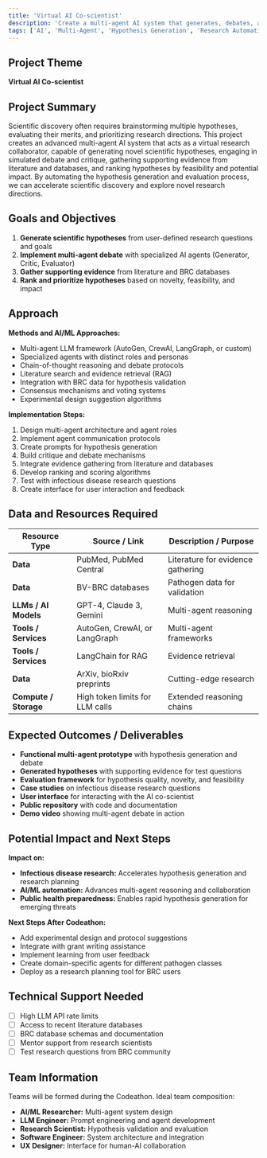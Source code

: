```yaml
---
title: 'Virtual AI Co-scientist'
description: 'Create a multi-agent AI system that generates, debates, and ranks hypotheses based on user-defined research goals'
tags: ['AI', 'Multi-Agent', 'Hypothesis Generation', 'Research Automation']
---
```


## Project Theme

**Virtual AI Co-scientist**

## Project Summary

Scientific discovery often requires brainstorming multiple hypotheses, evaluating their merits, and prioritizing research directions. This project creates an advanced multi-agent AI system that acts as a virtual research collaborator, capable of generating novel scientific hypotheses, engaging in simulated debate and critique, gathering supporting evidence from literature and databases, and ranking hypotheses by feasibility and potential impact. By automating the hypothesis generation and evaluation process, we can accelerate scientific discovery and explore novel research directions.

## Goals and Objectives

1. **Generate scientific hypotheses** from user-defined research questions and goals
2. **Implement multi-agent debate** with specialized AI agents (Generator, Critic, Evaluator)
3. **Gather supporting evidence** from literature and BRC databases
4. **Rank and prioritize hypotheses** based on novelty, feasibility, and impact

## Approach

**Methods and AI/ML Approaches:**
- Multi-agent LLM framework (AutoGen, CrewAI, LangGraph, or custom)
- Specialized agents with distinct roles and personas
- Chain-of-thought reasoning and debate protocols
- Literature search and evidence retrieval (RAG)
- Integration with BRC data for hypothesis validation
- Consensus mechanisms and voting systems
- Experimental design suggestion algorithms

**Implementation Steps:**
1. Design multi-agent architecture and agent roles
2. Implement agent communication protocols
3. Create prompts for hypothesis generation
4. Build critique and debate mechanisms
5. Integrate evidence gathering from literature and databases
6. Develop ranking and scoring algorithms
7. Test with infectious disease research questions
8. Create interface for user interaction and feedback

## Data and Resources Required

| Resource Type | Source / Link | Description / Purpose |
|---------------|---------------|----------------------|
| **Data** | PubMed, PubMed Central | Literature for evidence gathering |
| **Data** | BV-BRC databases | Pathogen data for validation |
| **LLMs / AI Models** | GPT-4, Claude 3, Gemini | Multi-agent reasoning |
| **Tools / Services** | AutoGen, CrewAI, or LangGraph | Multi-agent frameworks |
| **Tools / Services** | LangChain for RAG | Evidence retrieval |
| **Data** | ArXiv, bioRxiv preprints | Cutting-edge research |
| **Compute / Storage** | High token limits for LLM calls | Extended reasoning chains |

## Expected Outcomes / Deliverables

- **Functional multi-agent prototype** with hypothesis generation and debate
- **Generated hypotheses** with supporting evidence for test questions
- **Evaluation framework** for hypothesis quality, novelty, and feasibility
- **Case studies** on infectious disease research questions
- **User interface** for interacting with the AI co-scientist
- **Public repository** with code and documentation
- **Demo video** showing multi-agent debate in action

## Potential Impact and Next Steps

**Impact on:**
- **Infectious disease research:** Accelerates hypothesis generation and research planning
- **AI/ML automation:** Advances multi-agent reasoning and collaboration
- **Public health preparedness:** Enables rapid hypothesis generation for emerging threats

**Next Steps After Codeathon:**
- Add experimental design and protocol suggestions
- Integrate with grant writing assistance
- Implement learning from user feedback
- Create domain-specific agents for different pathogen classes
- Deploy as a research planning tool for BRC users

## Technical Support Needed

- [ ] High LLM API rate limits
- [ ] Access to recent literature databases
- [ ] BRC database schemas and documentation
- [ ] Mentor support from research scientists
- [ ] Test research questions from BRC community

## Team Information

Teams will be formed during the Codeathon. Ideal team composition:

- **AI/ML Researcher:** Multi-agent system design
- **LLM Engineer:** Prompt engineering and agent development
- **Research Scientist:** Hypothesis validation and evaluation
- **Software Engineer:** System architecture and integration
- **UX Designer:** Interface for human-AI collaboration
